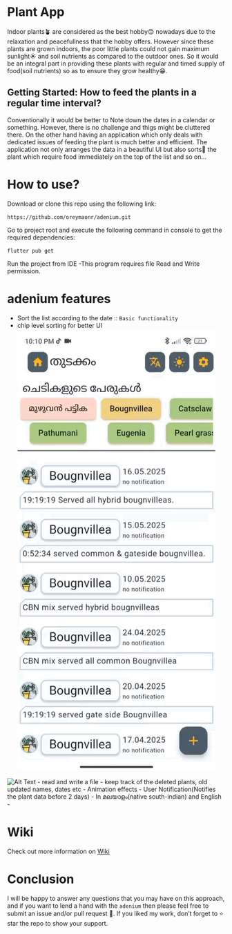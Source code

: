 # Plant App

Indoor plants🪴 are considered as the best hobby😊 nowadays due to the relaxation and peacefullness that the hobby offers. However since these plants are grown indoors, the poor little plants could not gain maximum sunlight☀️ and soil nutrients as compared to the outdoor ones. So it would be an integral part in providing these plants with regular and timed supply of food(soil nutrients) so as to ensure they grow healthy😁.

## Getting Started: How to feed the plants in a regular time interval?

Conventionally it would be better to Note down the dates in a calendar or something. However, there is no challenge and thigs might be cluttered there. On the other hand having an application which only deals with dedicated issues of feeding the plant is much better and efficient. The application not only arranges the data in a beautiful UI but also sorts📃 the plant which require food immediately on the top of the list and so on...

# How to use?
Download or clone this repo using the following link:
```
https://github.com/oreymaonr/adenium.git
```
Go to project root and execute the following command in console to get the required dependencies:
```
flutter pub get 
```

Run the project from IDE
-This program requires file Read and Write permission.

# adenium features
- Sort the list according to the date :: `Basic functionality`
- chip level sorting for better UI
![chip sorting](./docs/gifs/chips.gif)
<img src="https://media.giphy.com/media/vFKqnCdLPNOKc/giphy.gif" width="300" height="200" alt="Alt Text">
- read and write a file
- keep track of the deleted plants, old updated names, dates etc
- Animation effects
- User Notification(Notifies the plant data before 2 days)
- In മലയാളം(native south-indian) and English
- 

# Wiki
Check out more information on [Wiki](https://github.com/oreymaonr/adenium/wiki)

# Conclusion
I will be happy to answer any questions that you may have on this approach, and if you want to lend a hand with the `adenium` then please feel free to submit an issue and/or pull request 🙂. If you liked my work, don’t forget to ⭐ star the repo to show your support.


